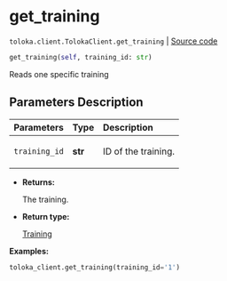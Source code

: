 # get_training
`toloka.client.TolokaClient.get_training` | [Source code](https://github.com/Toloka/toloka-kit/blob/v1.0.1/src/client/__init__.py#L40)

```python
get_training(self, training_id: str)
```

Reads one specific training

## Parameters Description

| Parameters | Type | Description |
| :----------| :----| :-----------|
`training_id`|**str**|<p>ID of the training.</p>

* **Returns:**

  The training.

* **Return type:**

  [Training](toloka.client.training.Training.md)

**Examples:**

```python
toloka_client.get_training(training_id='1')
```
